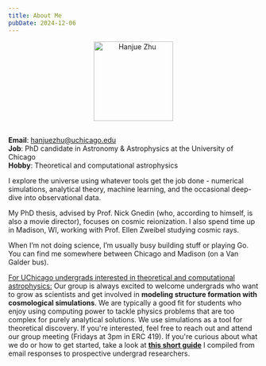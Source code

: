 ```yaml
---
title: About Me
pubDate: 2024-12-06
---
```

<p style="text-align: center;">
  <img
    src="/profile.jpg"
    alt="Hanjue Zhu"
    class="rounded-lg"
    style="width: 160px; margin-bottom: 1rem;"
  />
</p>

**Email**: hanjuezhu@uchicago.edu <br>
**Job**: PhD candidate in Astronomy & Astrophysics at the University of Chicago <br>
**Hobby**: Theoretical and computational astrophysics <br>

I explore the universe using whatever tools get the job done - numerical simulations, analytical theory, machine learning, and the occasional deep-dive into observational data.

My PhD thesis, advised by Prof. Nick Gnedin (who, according to himself, is also a movie director), focuses on cosmic reionization. I also spend time up in Madison, WI, working with Prof. Ellen Zweibel studying cosmic rays.

When I’m not doing science, I’m usually busy building stuff or playing Go. You can find me somewhere between Chicago and Madison (on a Van Galder bus).

<u>For UChicago undergrads interested in theoretical and computational astrophysics:</u> Our group is always excited to welcome undergrads who want to grow as scientists and get involved in **modeling structure formation with cosmological simulations**. We are typically a good fit for students who enjoy using computing power to tackle physics problems that are too complex for purely analytical solutions. We use simulations as a tool for theoretical discovery. If you're interested, feel free to reach out and attend our group meeting (Fridays at 3pm in ERC 419). If you're curious about what we do or how to get started, take a look at [**this short guide**](/intro_to_research) I compiled from email responses to prospective undergrad researchers.
